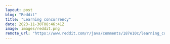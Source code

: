 ```yaml
---
layout: post
blog: "Reddit"
title: "Learning concurrency"
date: 2023-11-30T08:46:41Z
image: images/reddit.png
remote_url: "https://www.reddit.com/r/java/comments/187e10c/learning_concurrency/"
---
```

